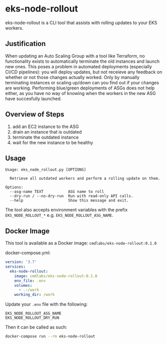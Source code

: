 # eks-node-rollout
eks-node-rollout is a CLI tool that assists with rolling updates to your EKS workers.

## Justification
When updating an Auto Scaling Group with a tool like Terraform, no functionality exists to automatically terminate the old instances and launch new ones. This poses a problem in automated deployments (especially CI/CD pipelines): you will deploy updates, but not receieve any feedback on whether or not those changes actually worked. Only by manually terminating instances or scaling up/down can you find out if your changes are working. Performing blue/green deployments of ASGs does not help either, as you have no way of knowing when the workers in the new ASG have succesfully launched.

## Overview of Steps
  1. add an EC2 instance to the ASG
  2. drain an instance that is outdated 
  3. terminate the outdated instance
  4. wait for the new instance to be healthy

## Usage
```
Usage: eks_node_rollout.py [OPTIONS]

  Retrieve all outdated workers and perform a rolling update on them.

Options:
  --asg-name TEXT           ASG name to roll
  --dry-run / --no-dry-run  Run with read-only API calls.
  --help                    Show this message and exit.
```

The tool also accepts environment variables with the prefix `EKS_NODE_ROLLOUT_*` e.g. `EKS_NODE_ROLLOUT_ASG_NAME`.

## Docker Image
This tool is available as a Docker image: `cmdlabs/eks-node-rollout:0.1.0`

docker-compose.yml:
```yml
version: '3.7'
services:
  eks-node-rollout:
    image: cmdlabs/eks-node-rollout:0.1.0
    env_file: .env
    volumes:
      - .:/work
    working_dir: /work
```

Update your `.env` file with the following:

```
EKS_NODE_ROLLOUT_ASG_NAME
EKS_NODE_ROLLOUT_DRY_RUN
```

Then it can be called as such:

```bash
docker-compose run --rm eks-node-rollout
```
